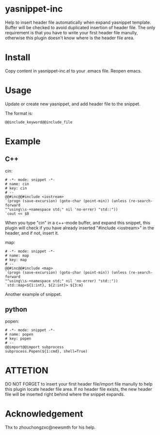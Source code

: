 # yasnippet-inc
Help to insert header file automatically when expand yasnippet template. Buffer will be checked to avoid duplicated insertion of header file. The only requirement is that you have to write your first header file manully, otherwise this plugin doesn't know where is the header file area.


# Install
Copy content in yasnippet-inc.el to your .emacs file. Reopen emacs.

# Usage
Update or create new yasnippet, and add header file to the snippet. 

The format is:

	@@include_keyword@@include_file


# Example

## C++
cin:

	# -*- mode: snippet -*-
	# name: cin
	# key: cin
	# --
	@@#inc@@#include <iostream>
	`(progn (save-excursion) (goto-char (point-min)) (unless (re-search-forward
	"^using\\s-+namespace std;" nil 'no-errer) "std::"))
	`cout << $0

	
When you type "cin" in a c++-mode buffer, and expand this snippet, this plugin will check if you have already inserted "#include \<iostream\>" in the header, and if not, insert it.

map:

	# -*- mode: snippet -*-
	# name: map
	# key: map
	# --
	@@#inc@@#include <map>
	`(progn (save-excursion) (goto-char (point-min)) (unless (re-search-forward
	"^using\\s-+namespace std;" nil 'no-errer) "std::"))
	`std::map<${1:int}, ${2:int}> ${3:m}
	
Another example of snippet.

## python

popen:

	# -*- mode: snippet -*-
	# name: popen
	# key: popen
	# --
	@@import@@import subprocess
	subprocess.Popen(${1:cmd}, shell=True)
	

# ATTETION
DO NOT FORGET to insert your first header file/import file manully to help this plugin locate header file area. If no header file exists, the new header file will be inserted right behind where the snippet expands.

# Acknowledgement
Thx to zhouchongzxc@newsmth for his help.